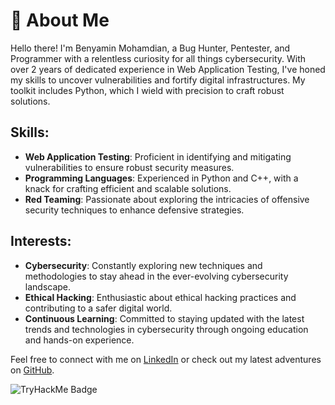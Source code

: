 # 💫 About Me
Hello there! I'm Benyamin Mohamdian, a Bug Hunter, Pentester, and Programmer with a relentless curiosity for all things cybersecurity. With over 2 years of dedicated experience in Web Application Testing, I've honed my skills to uncover vulnerabilities and fortify digital infrastructures. My toolkit includes Python, which I wield with precision to craft robust solutions.

## Skills:
- **Web Application Testing**: Proficient in identifying and mitigating vulnerabilities to ensure robust security measures.
- **Programming Languages**: Experienced in Python and C++, with a knack for crafting efficient and scalable solutions.
- **Red Teaming**: Passionate about exploring the intricacies of offensive security techniques to enhance defensive strategies.

## Interests:
- **Cybersecurity**: Constantly exploring new techniques and methodologies to stay ahead in the ever-evolving cybersecurity landscape.
- **Ethical Hacking**: Enthusiastic about ethical hacking practices and contributing to a safer digital world.
- **Continuous Learning**: Committed to staying updated with the latest trends and technologies in cybersecurity through ongoing education and hands-on experience.

Feel free to connect with me on [LinkedIn](https://www.linkedin.com/in/benyamin-mohamadian-4749372a8/) or check out my latest adventures on [GitHub](https://github.com/Abracadabra0x/Hnews).

![TryHackMe Badge](https://tryhackme-badges.s3.amazonaws.com/unlimiteeeed.png)
